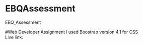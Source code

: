 # EBQAssessment
 EBQ_Assessment

#Web Developer Assignment
I used Boostrap version 4.1 for CSS
<br>
Live link: 
